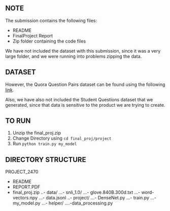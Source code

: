 
## NOTE

The submission contains the following files:
- README
- FinalProject Report
- Zip folder containing the code files

We have not included the dataset with this submission, since it was a very large folder, and we were running into problems zipping the data.

## DATASET

However, the Quora Question Pairs dataset can be found using the following [link](https://data.quora.com/First-Quora-Dataset-Release-Question-Pairs).

Also, we have also not included the Student Questions dataset that we generated, since 
that data is sensitive to the product we are trying to create.

## TO RUN

1. Unzip the final_proj.zip
2. Change Directory using `cd final_proj/project`
3. Run `python train.py my_model`


## DIRECTORY STRUCTURE

PROJECT_2470
- README
- REPORT.PDF
- final_proj.zip
..- data/
...- snli_1.0/
...- glove.840B.300d.txt
...- word-vectors.npy
...- data.jsonl
..- project/
...- DenseNet.py
...- train.py
...- my_model.py
...- helper/
....-data_processing.py
			
